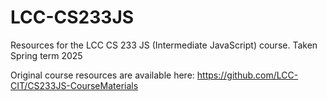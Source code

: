 # LCC-CS233JS
Resources for the LCC CS 233 JS (Intermediate JavaScript) course. Taken Spring term 2025

Original course resources are available here:
https://github.com/LCC-CIT/CS233JS-CourseMaterials
